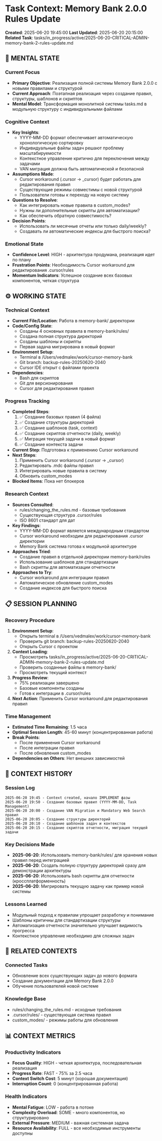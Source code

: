 # Task Context: Memory Bank 2.0.0 Rules Update

**Created**: 2025-06-20 19:45:00
**Last Updated**: 2025-06-20 20:15:00
**Related Task**: tasks/in_progress/active/2025-06-20-CRITICAL-ADMIN-memory-bank-2-rules-update.md

## 🧠 MENTAL STATE

### Current Focus
- **Primary Objective**: Реализация полной системы Memory Bank 2.0.0 с новыми правилами и структурой
- **Current Approach**: Поэтапная реализация через создание правил, структуры, шаблонов и скриптов
- **Mental Model**: Трансформация монолитной системы tasks.md в модульную структуру с индивидуальными файлами

### Cognitive Context
- **Key Insights**:
  - YYYY-MM-DD формат обеспечивает автоматическую хронологическую сортировку
  - Индивидуальные файлы задач решают проблему масштабируемости
  - Контекстное управление критично для переключения между задачами
  - VAN миграция должна быть автоматической и безопасной
- **Assumptions Made**:
  - Cursor workaround (.cursor → _cursor) будет работать для редактирования правил
  - Существующие режимы совместимы с новой структурой
  - Пользователи готовы к переходу на новую систему
- **Questions to Resolve**:
  - Как интегрировать новые правила в custom_modes?
  - Нужны ли дополнительные скрипты для автоматизации?
  - Как обеспечить обратную совместимость?
- **Decision Points**:
  - Использовать ли месячные отчеты или только daily/weekly?
  - Создавать ли автоматические индексы для быстрого поиска?

### Emotional State
- **Confidence Level**: HIGH - архитектура продумана, реализация идет по плану
- **Frustration Points**: Необходимость Cursor workaround для редактирования .cursor/rules
- **Momentum Indicators**: Успешное создание всех базовых компонентов, четкая структура

## ⚙️ WORKING STATE

### Technical Context
- **Current File/Location**: Работа в memory-bank/ директории
- **Code/Config State**:
  - Созданы 4 основных правила в memory-bank/rules/
  - Создана полная структура директорий
  - Созданы шаблоны и скрипты
  - Первая задача мигрирована в новый формат
- **Environment Setup**:
  - Terminal в /Users/vedmalex/work/cursor-memory-bank
  - Git branch: backup-rules-20250620-2040
  - Cursor IDE открыт с файлами проекта
- **Dependencies**:
  - Bash для скриптов
  - Git для версионирования
  - Cursor для редактирования правил

### Progress Tracking
- **Completed Steps**:
  1. ✅ Создание базовых правил (4 файла)
  2. ✅ Создание структуры директорий
  3. ✅ Создание шаблонов (task, context)
  4. ✅ Создание скриптов отчетности (daily, weekly)
  5. ✅ Миграция текущей задачи в новый формат
  6. ✅ Создание контекста задачи
- **Current Step**: Подготовка к применению Cursor workaround
- **Next Steps**:
  1. Применить Cursor workaround (.cursor → _cursor)
  2. Редактировать .mdc файлы правил
  3. Интегрировать новые правила в систему
  4. Обновить custom_modes
- **Blocked Items**: Пока нет блокеров

### Research Context
- **Sources Consulted**:
  - rules/changing_the_rules.md - базовые требования
  - Существующая структура .cursor/rules
  - ISO 8601 стандарт для дат
- **Key Findings**:
  - YYYY-MM-DD формат является международным стандартом
  - Cursor workaround необходим для редактирования .cursor директории
  - Memory Bank система готова к модульной архитектуре
- **Approaches Tried**:
  - Создание правил в отдельной директории memory-bank/rules
  - Использование шаблонов для стандартизации
  - Bash скрипты для автоматизации отчетности
- **Approaches to Try**:
  - Cursor workaround для интеграции правил
  - Автоматическое обновление custom_modes
  - Создание индексов для быстрого поиска

## 📋 SESSION PLANNING

### Recovery Procedure
1. **Environment Setup**:
   - Открыть terminal в /Users/vedmalex/work/cursor-memory-bank
   - Проверить git branch: backup-rules-20250620-2040
   - Открыть Cursor с проектом
2. **Context Loading**:
   - Просмотреть tasks/in_progress/active/2025-06-20-CRITICAL-ADMIN-memory-bank-2-rules-update.md
   - Проверить созданные файлы в memory-bank/
   - Просмотреть текущий контекст
3. **Progress Review**:
   - 75% реализации завершено
   - Базовые компоненты созданы
   - Готов к интеграции в .cursor/rules
4. **Next Action**: Применить Cursor workaround для редактирования правил

### Time Management
- **Estimated Time Remaining**: 1.5 часа
- **Optimal Session Length**: 45-60 минут (концентрированная работа)
- **Break Points**:
  - После применения Cursor workaround
  - После интеграции правил
  - После обновления custom_modes
- **Dependencies on Others**: Нет внешних зависимостей

## 🔄 CONTEXT HISTORY

### Session Log
```
2025-06-20 19:45 - Context created, начало IMPLEMENT фазы
2025-06-20 19:50 - Создание базовых правил (YYYY-MM-DD, Task Management)
2025-06-20 20:00 - Создание VAN Migration и Mandatory Web Search правил
2025-06-20 20:05 - Создание структуры директорий
2025-06-20 20:10 - Создание шаблонов задач и контекстов
2025-06-20 20:15 - Создание скриптов отчетности, миграция текущей задачи
```

### Key Decisions Made
- **2025-06-20**: Использовать memory-bank/rules/ для хранения новых правил перед интеграцией
- **2025-06-20**: Создать полную структуру директорий сразу для демонстрации архитектуры
- **2025-06-20**: Использовать bash скрипты для отчетности (кроссплатформенность)
- **2025-06-20**: Мигрировать текущую задачу как пример новой системы

### Lessons Learned
- Модульный подход к правилам упрощает разработку и понимание
- Шаблоны критичны для стандартизации структуры
- Автоматизация отчетности значительно улучшает видимость прогресса
- Контекстное управление необходимо для сложных задач

## 🔗 RELATED CONTEXTS

### Connected Tasks
- Обновление всех существующих задач до нового формата
- Создание документации для Memory Bank 2.0.0
- Обучение пользователей новой системе

### Knowledge Base
- rules/changing_the_rules.md - исходные требования
- .cursor/rules/ - существующая система правил
- custom_modes/ - режимы работы для обновления

## 📊 CONTEXT METRICS

### Productivity Indicators
- **Focus Quality**: HIGH - четкая архитектура, последовательная реализация
- **Progress Rate**: FAST - 75% за 2.5 часа
- **Context Switch Cost**: 5 минут (хорошая документация)
- **Interruption Count**: 0 (концентрированная работа)

### Health Indicators
- **Mental Fatigue**: LOW - работа в потоке
- **Complexity Overload**: SOME - много компонентов, но структурировано
- **External Pressure**: MEDIUM - важная системная задача
- **Resource Availability**: FULL - все необходимые инструменты доступны